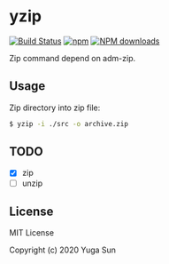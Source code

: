 # yzip

[![Build Status](https://travis-ci.com/yugasun/yzip.svg?branch=master)](https://travis-ci.com/yugasun/yzip)
[![npm](https://img.shields.io/npm/v/yzip.svg)](http://www.npmtrends.com/yzip)
[![NPM downloads](https://img.shields.io/npm/dm/yzip.svg)](http://www.npmtrends.com/yzip)

Zip command depend on adm-zip.

## Usage

Zip directory into zip file:

```bash
$ yzip -i ./src -o archive.zip
```

## TODO

- [x] zip
- [ ] unzip

## License

MIT License

Copyright (c) 2020 Yuga Sun
